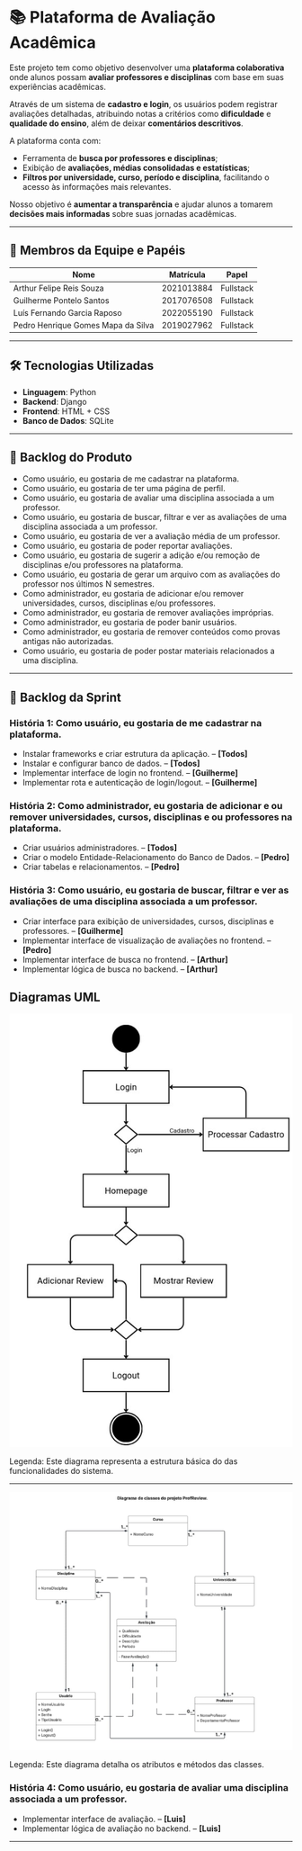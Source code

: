 # 📚 Plataforma de Avaliação Acadêmica

Este projeto tem como objetivo desenvolver uma **plataforma colaborativa** onde alunos possam **avaliar professores e disciplinas** com base em suas experiências acadêmicas.

Através de um sistema de **cadastro e login**, os usuários podem registrar avaliações detalhadas, atribuindo notas a critérios como **dificuldade** e **qualidade do ensino**, além de deixar **comentários descritivos**.

A plataforma conta com:
- Ferramenta de **busca por professores e disciplinas**;
- Exibição de **avaliações, médias consolidadas e estatísticas**;
- **Filtros por universidade, curso, período e disciplina**, facilitando o acesso às informações mais relevantes.

Nosso objetivo é **aumentar a transparência** e ajudar alunos a tomarem **decisões mais informadas** sobre suas jornadas acadêmicas.

---

## 👥 Membros da Equipe e Papéis

| Nome | Matrícula | Papel |
|------|-----------|--------|
| Arthur Felipe Reis Souza | 2021013884 | Fullstack |
| Guilherme Pontelo Santos | 2017076508 | Fullstack |
| Luís Fernando Garcia Raposo | 2022055190 | Fullstack |
| Pedro Henrique Gomes Mapa da Silva | 2019027962 | Fullstack |

---

## 🛠️ Tecnologias Utilizadas

- **Linguagem**: Python  
- **Backend**: Django  
- **Frontend**: HTML + CSS  
- **Banco de Dados**: SQLite

---

## 📌 Backlog do Produto

- Como usuário, eu gostaria de me cadastrar na plataforma.
- Como usuário, eu gostaria de ter uma página de perfil.
- Como usuário, eu gostaria de avaliar uma disciplina associada a um professor.
- Como usuário, eu gostaria de buscar, filtrar e ver as avaliações de uma disciplina associada a um professor.
- Como usuário, eu gostaria de ver a avaliação média de um professor.
- Como usuário, eu gostaria de poder reportar avaliações.
- Como usuário, eu gostaria de sugerir a adição e/ou remoção de disciplinas e/ou professores na plataforma.
- Como usuário, eu gostaria de gerar um arquivo com as avaliações do professor nos últimos N semestres.
- Como administrador, eu gostaria de adicionar e/ou remover universidades, cursos, disciplinas e/ou professores.
- Como administrador, eu gostaria de remover avaliações impróprias.
- Como administrador, eu gostaria de poder banir usuários.
- Como administrador, eu gostaria de remover conteúdos como provas antigas não autorizadas.
- Como usuário, eu gostaria de poder postar materiais relacionados a uma disciplina.

---

## 📆 Backlog da Sprint

### História 1: Como usuário, eu gostaria de me cadastrar na plataforma.
- Instalar frameworks e criar estrutura da aplicação. – **[Todos]**
- Instalar e configurar banco de dados. – **[Todos]**
- Implementar interface de login no frontend. – **[Guilherme]**
- Implementar rota e autenticação de login/logout. – **[Guilherme]**

### História 2: Como administrador, eu gostaria de adicionar e ou remover universidades, cursos, disciplinas e ou professores na plataforma.
- Criar usuários administradores. – **[Todos]**
- Criar o modelo Entidade-Relacionamento do Banco de Dados. – **[Pedro]**
- Criar tabelas e relacionamentos. – **[Pedro]**

### História 3: Como usuário, eu gostaria de buscar, filtrar e ver as avaliações de uma disciplina associada a um professor.
- Criar interface para exibição de universidades, cursos, disciplinas e professores. – **[Guilherme]**
- Implementar interface de visualização de avaliações no frontend. – **[Pedro]**
- Implementar interface de busca no frontend. – **[Arthur]**
- Implementar lógica de busca no backend. – **[Arthur]**

## Diagramas UML

![Diagrama UML 1](./UML_1.jpeg)

Legenda: Este diagrama representa a estrutura básica do das funcionalidades do sistema.

---

![Diagrama UML 2](./UML_2.jpeg)

Legenda: Este diagrama detalha os atributos e métodos das classes.

### História 4: Como usuário, eu gostaria de avaliar uma disciplina associada a um professor.
- Implementar interface de avaliação. – **[Luis]**
- Implementar lógica de avaliação no backend. – **[Luis]**

---

